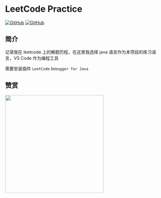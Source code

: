 # LeetCode Practice

[![GitHub](https://img.shields.io/github/license/cocosongying/leetcode-practice)](./LICENSE)
[![GitHub](https://img.shields.io/badge/language-Java-blue)]()

## 简介

记录我在 leetcode 上的解题历程，在这里我选择 java 语言作为本项目的练习语言，VS Code 作为编程工具

需要安装插件 `LeetCode` `Debugger for Java`

## 赞赏

<img src="https://cocosongying.github.io/img/wechatpay.jpeg" width="320" height="320" />
